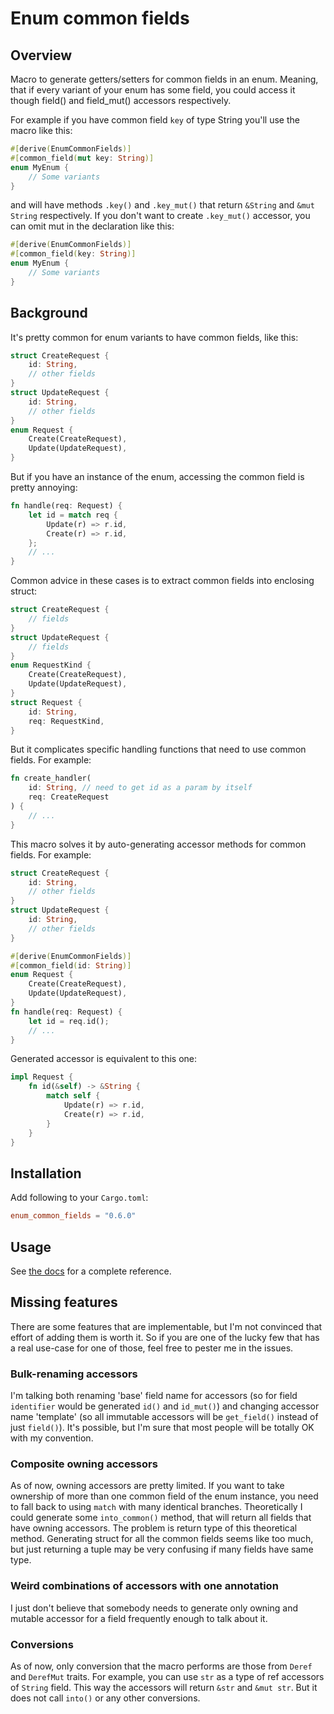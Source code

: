 # Enum common fields
## Overview
Macro to generate getters/setters for common fields in an enum.
Meaning, that if every variant of your enum has some field,
you could access it though field() and field_mut() accessors respectively.

For example if you have common field `key` of type String you'll use the macro like this:
```rust
#[derive(EnumCommonFields)]
#[common_field(mut key: String)]
enum MyEnum {
    // Some variants
}
```
and will have methods `.key()` and `.key_mut()` that return `&String` and `&mut String` respectively.
If you don't want to create `.key_mut()` accessor, you can omit mut in the declaration like this:
```rust
#[derive(EnumCommonFields)]
#[common_field(key: String)]
enum MyEnum {
    // Some variants
}
```
## Background
It's pretty common for enum variants to have common fields, like this:
```rust
struct CreateRequest {
    id: String,
    // other fields
}
struct UpdateRequest {
    id: String,
    // other fields
}
enum Request {
    Create(CreateRequest),
    Update(UpdateRequest),
}
```
But if you have an instance of the enum, accessing the common field is pretty annoying:
```rust
fn handle(req: Request) {
    let id = match req { 
        Update(r) => r.id,
        Create(r) => r.id,
    };
    // ...
}
```
Common advice in these cases is to extract common fields into enclosing struct:
```rust
struct CreateRequest {
    // fields
}
struct UpdateRequest {
    // fields
}
enum RequestKind {
    Create(CreateRequest),
    Update(UpdateRequest),
}
struct Request {
    id: String,
    req: RequestKind,
}
```
But it complicates specific handling functions that need to use common fields. For example:

```rust
fn create_handler(
    id: String, // need to get id as a param by itself 
    req: CreateRequest
) {
    // ...
}
```
This macro solves it by auto-generating accessor methods for common fields. For example:
```rust
struct CreateRequest {
    id: String,
    // other fields
}
struct UpdateRequest {
    id: String,
    // other fields
}

#[derive(EnumCommonFields)]
#[common_field(id: String)]
enum Request {
    Create(CreateRequest),
    Update(UpdateRequest),
}
fn handle(req: Request) {
    let id = req.id();
    // ...
}
```
Generated accessor is equivalent to this one:
```rust
impl Request {
    fn id(&self) -> &String {
        match self {
            Update(r) => r.id,
            Create(r) => r.id,
        }
    }
}
```
## Installation
Add following to your `Cargo.toml`:
```toml
enum_common_fields = "0.6.0"
```
## Usage
See [the docs](https://docs.rs/enum_common_fields/latest/enum_common_fields/derive.EnumCommonFields.html) for a complete reference.
## Missing features
There are some features that are implementable, but I'm not convinced that effort of adding them is worth it. So if you are one of the lucky few that has a real use-case for one of those, feel free to pester me in the issues.
### Bulk-renaming accessors
I'm talking both renaming 'base' field name for accessors (so for field `identifier` would be generated `id()` and `id_mut()`) and changing accessor name 'template' (so all immutable accessors will be `get_field()` instead of just `field()`). It's possible, but I'm sure that most people will be totally OK with my convention.
### Composite owning accessors
As of now, owning accessors are pretty limited. If you want to take ownership of more than one common field of the enum instance, you need to fall back to using `match` with many identical branches. Theoretically I could generate some `into_common()` method, that will return all fields that have owning accessors. The problem is return type of this theoretical method. Generating struct for all the common fields seems like too much, but just returning a tuple may be very confusing if many fields have same type.
### Weird combinations of accessors with one annotation
I just don't believe that somebody needs to generate only owning and mutable accessor for a field frequently enough to talk about it.
### Conversions
As of now, only conversion that the macro performs are those from `Deref` and `DerefMut` traits. For example, you can use `str` as a type of ref accessors of `String` field. This way the accessors will return `&str` and `&mut str`. But it does not call `into()` or any other conversions.
